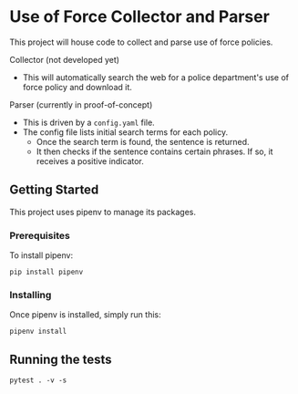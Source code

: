 # Use of Force Collector and Parser

This project will house code to collect and parse use of force policies.

Collector (not developed yet)
* This will automatically search the web for a police department's use of force policy and download it.

Parser (currently in proof-of-concept)
* This is driven by a `config.yaml` file.
* The config file lists initial search terms for each policy.
    * Once the search term is found, the sentence is returned.
    * It then checks if the sentence contains certain phrases. If so, it receives a positive indicator.

## Getting Started

This project uses pipenv to manage its packages.

### Prerequisites

To install pipenv:

```
pip install pipenv
```

### Installing

Once pipenv is installed, simply run this:

```
pipenv install
```

## Running the tests

`pytest . -v -s`